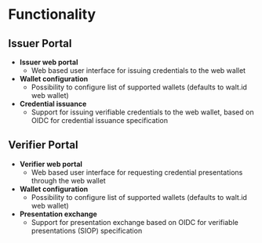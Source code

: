 # Functionality

## Issuer Portal

* **Issuer web portal**
  * Web based user interface for issuing credentials to the web wallet
* **Wallet configuration**
  * Possibility to configure list of supported wallets (defaults to walt.id web wallet)
* **Credential issuance**
  * Support for issuing verifiable credentials to the web wallet, based on OIDC for credential issuance specification

## Verifier Portal

* **Verifier web portal**
  * Web based user interface for requesting credential presentations through the web wallet
* **Wallet configuration**
  * Possibility to configure list of supported wallets (defaults to walt.id web wallet)
* **Presentation exchange**
  * Support for presentation exchange based on OIDC for verifiable presentations (SIOP) specification
